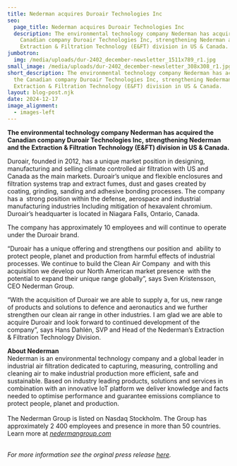 ```yaml
---
title: Nederman acquires Duroair Technologies Inc
seo:
  page_title: Nederman acquires Duroair Technologies Inc
  description: The environmental technology company Nederman has acquired the
    Canadian company Duroair Technologies Inc, strengthening Nederman and the
    Extraction & Filtration Technology (E&FT) division in US & Canada.
jumbotron:
  img: /media/uploads/dur-2402_december-newsletter_1511x789_r1.jpg
small_image: /media/uploads/dur-2402_december-newsletter_308x308_r1.jpg
short_description: The environmental technology company Nederman has acquired
  the Canadian company Duroair Technologies Inc, strengthening Nederman and the
  Extraction & Filtration Technology (E&FT) division in US & Canada.
layout: blog-post.njk
date: 2024-12-17
image_alignment:
  - images-left
---
```

**The environmental technology company Nederman has acquired the Canadian company Duroair Technologies Inc, strengthening Nederman and the Extraction & Filtration Technology (E&FT) division in US & Canada.**

Duroair, founded in 2012, has a unique market position in designing, manufacturing and selling climate controlled air filtration with US and Canada as the main markets. Duroair’s unique and flexible enclosures and filtration systems trap and extract fumes, dust and gases created by coating, grinding, sanding and adhesive bonding processes. The company has a  strong position within the defense, aerospace and industrial manufacturing industries Including mitigation of hexavalent chromium. Duroair’s headquarter is located in Niagara Falls, Ontario, Canada.

The company has approximately 10 employees and will continue to operate under the Duroair brand.

“Duroair has a unique offering and strengthens our position and  ability to protect people, planet and production from harmful effects of industrial processes. We continue to build the Clean Air Company  and with this acquisition we develop our North American market presence  with the potential to expand their unique range globally”, says Sven Kristensson, CEO Nederman Group.

“With the acquisition of Duroair we are able to supply a, for us, new range of products and solutions to defence and aeronautics and we further strengthen our clean air range in other industries. I am glad we are able to acquire Duroair and look forward to continued development of the company”, says Hans Dahlén, SVP and Head of the Nederman’s Extraction & Filtration Technology Division.

**About Nederman**\
Nederman is an environmental technology company and a global leader in industrial air filtration dedicated to capturing, measuring, controlling and cleaning air to make industrial production more efficient, safe and sustainable. Based on industry leading products, solutions and services in combination with an innovative IoT platform we deliver knowledge and facts needed to optimise performance and guarantee emissions compliance to protect people, planet and production.  \
\
The Nederman Group is listed on Nasdaq Stockholm. The Group has approximately 2 400 employees and presence in more than 50 countries. Learn more at *[nedermangroup.com](http://www.nedermangroup.com/)*

\
*For more information see the orginal press release [here](https://news.cision.com/nederman/r/nederman-acquires-duroair-technologies-inc,c4031419).*
